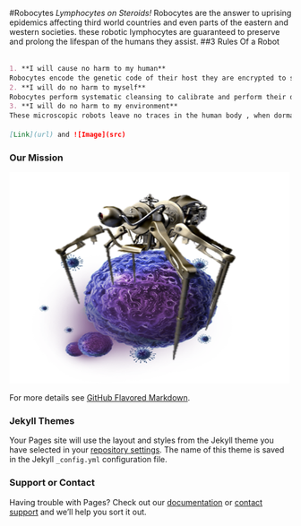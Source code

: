 #Robocytes 
_Lymphocytes on Steroids!_ 
 Robocytes are the answer to uprising epidemics affecting third world countries and even parts of the eastern and western societies. these robotic lymphocytes are guaranteed to preserve and prolong the lifespan of the humans they assist. 
##3 Rules Of a Robot 
```markdown

1. **I will cause no harm to my human** 
Robocytes encode the genetic code of their host they are encrypted to self destruct if ever programmed to kill the blood cells of the host.
2. **I will do no harm to myself** 
Robocytes perform systematic cleansing to calibrate and perform their daily task, their hardware is designed to outlast 105 years. 
3. **I will do no harm to my environment**
These microscopic robots leave no traces in the human body , when dormant they circulate through the body like blood cells. 

[Link](url) and ![Image](src)
```

### Our Mission 

 

<html>
<body>

<img src="img/rbcaw.png" alt="Robocyte" width="500" height="377">

</body>
</html>



For more details see [GitHub Flavored Markdown](https://guides.github.com/features/mastering-markdown/).

### Jekyll Themes

Your Pages site will use the layout and styles from the Jekyll theme you have selected in your [repository settings](https://github.com/TruthSerum/truthserum.github.io/settings). The name of this theme is saved in the Jekyll `_config.yml` configuration file.

### Support or Contact

Having trouble with Pages? Check out our [documentation](https://help.github.com/categories/github-pages-basics/) or [contact support](https://github.com/contact) and we’ll help you sort it out.
